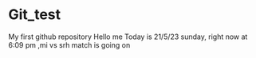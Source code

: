 # Git_test
My first github repository
Hello me
Today is 21/5/23 sunday, right now at 6:09 pm ,mi vs srh match is going on